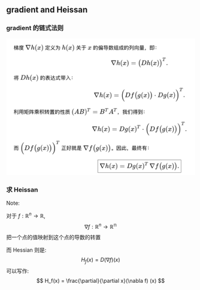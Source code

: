 ## gradient and Heissan

### gradient 的链式法则

<img src="02-classification.assets/Screenshot 2025-02-11 at 11.43.16.png" alt="Screenshot 2025-02-11 at 11.43.16" style="zoom:50%;" />



### 求 Heissan 

Note: 

对于 $f:\mathbb{R}^n \rightarrow \mathbb{R}$,
$$
\nabla f: \mathbb{R}^n \rightarrow \mathbb{R^n}
$$
把一个点的值映射到这个点的导数的转置

而 Hessian 则是:
$$
H_f(x) = D(\nabla f) (x)
$$
可以写作:
$$
H_f(x) = \frac{\partial}{\partial x}(\nabla f) (x)
$$
